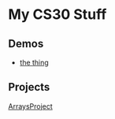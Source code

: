 # My CS30 Stuff

## Demos
- [the thing](folder-location)

## Projects
[ArraysProject](Arrays-Project)